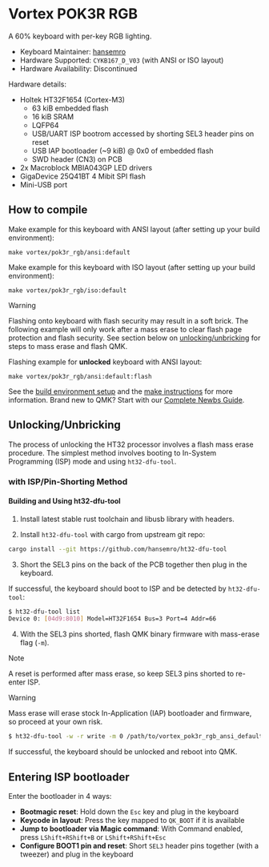 # Vortex POK3R RGB

A 60% keyboard with per-key RGB lighting.

* Keyboard Maintainer: [hansemro](https://github.com/hansemro)
* Hardware Supported: `CYKB167_D_V03` (with ANSI or ISO layout)
* Hardware Availability: Discontinued

Hardware details:
* Holtek HT32F1654 (Cortex-M3)
    * 63 kiB embedded flash
    * 16 kiB SRAM
    * LQFP64
    * USB/UART ISP bootrom accessed by shorting SEL3 header pins on reset
    * USB IAP bootloader (~9 kiB) @ 0x0 of embedded flash
    * SWD header (CN3) on PCB
* 2x Macroblock MBIA043GP LED drivers
* GigaDevice 25Q41BT 4 Mibit SPI flash
* Mini-USB port

## How to compile

Make example for this keyboard with ANSI layout (after setting up your build environment):

    make vortex/pok3r_rgb/ansi:default

Make example for this keyboard with ISO layout (after setting up your build environment):

    make vortex/pok3r_rgb/iso:default

> [!WARNING]
> Flashing onto keyboard with flash security may result in a soft brick. The following example will
> only work after a mass erase to clear flash page protection and flash security. See section below
> on [unlocking/unbricking](#UnlockingUnbricking) for steps to mass erase and flash QMK.

Flashing example for **unlocked** keyboard with ANSI layout:

    make vortex/pok3r_rgb/ansi:default:flash

See the [build environment setup](https://docs.qmk.fm/#/getting_started_build_tools) and the [make instructions](https://docs.qmk.fm/#/getting_started_make_guide) for more information. Brand new to QMK? Start with our [Complete Newbs Guide](https://docs.qmk.fm/#/newbs).

## Unlocking/Unbricking

The process of unlocking the HT32 processor involves a flash mass erase procedure. The simplest
method involves booting to In-System Programming (ISP) mode and using `ht32-dfu-tool`.

### with ISP/Pin-Shorting Method

#### Building and Using ht32-dfu-tool

1. Install latest stable rust toolchain and libusb library with headers.

2. Install `ht32-dfu-tool` with cargo from upstream git repo:

```bash
cargo install --git https://github.com/hansemro/ht32-dfu-tool
```

3. Short the SEL3 pins on the back of the PCB together then plug in the keyboard.

If successful, the keyboard should boot to ISP and be detected by `ht32-dfu-tool`:

```bash
$ ht32-dfu-tool list
Device 0: [04d9:8010] Model=HT32F1654 Bus=3 Port=4 Addr=66
```

4. With the SEL3 pins shorted, flash QMK binary firmware with mass-erase flag (`-m`).

> [!NOTE]
> A reset is performed after mass erase, so keep SEL3 pins shorted to re-enter ISP.

> [!WARNING]
> Mass erase will erase stock In-Application (IAP) bootloader and firmware, so proceed at your own
> risk.

```bash
$ ht32-dfu-tool -w -r write -m 0 /path/to/vortex_pok3r_rgb_ansi_default.bin
```

If successful, the keyboard should be unlocked and reboot into QMK.

## Entering ISP bootloader

Enter the bootloader in 4 ways:

* **Bootmagic reset**: Hold down the `Esc` key and plug in the keyboard
* **Keycode in layout**: Press the key mapped to `QK_BOOT` if it is available
* **Jump to bootloader via Magic command**: With Command enabled, press `LShift+RShift+B` or `LShift+RShift+Esc`
* **Configure BOOT1 pin and reset**: Short `SEL3` header pins together (with a tweezer) and plug in the keyboard
